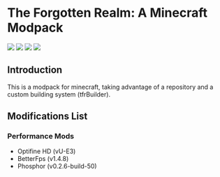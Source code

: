 # The Forgotten Realm: A Minecraft Modpack

![](https://img.shields.io/badge/modpack-stable-brightgreen) ![](https://img.shields.io/badge/mods-3-blue) ![](https://img.shields.io/badge/version-1.0%20BETA-green) ![](https://img.shields.io/badge/last%20update%20date-08%2F04%2F2019-orange) 

## Introduction

This is a modpack for minecraft, taking advantage of a repository and a custom building system (tfrBuilder).

## Modifications List


### Performance Mods
* Optifine HD (vU-E3)
* BetterFps (v1.4.8)
* Phosphor (v0.2.6-build-50)
